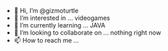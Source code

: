 - 👋 Hi, I’m @gizmoturtle
- 👀 I’m interested in ... videogames
- 🌱 I’m currently learning ... JAVA
- 💞️ I’m looking to collaborate on ... nothing right now
- 📫 How to reach me ... 

<!---
gizmoturtle/gizmoturtle is a ✨ special ✨ repository because its `README.md` (this file) appears on your GitHub profile.
You can click the Preview link to take a look at your changes.
--->
